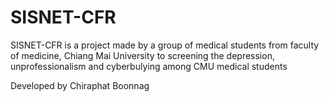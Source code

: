 # SISNET-CFR

SISNET-CFR is a project made by a group of medical students from faculty of medicine, Chiang Mai University 
to screening the depression, unprofessionalism and cyberbulying among CMU medical students

Developed by Chiraphat Boonnag 
